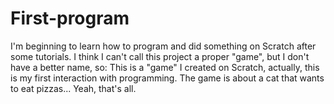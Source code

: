 # First-program
I'm beginning to learn how to program and did something on Scratch after some tutorials.
I think I can't call this project a proper "game", but I don't have a better name, so: This is a "game" I created on Scratch, actually, this is my first interaction with programming.
The game is about a cat that wants to eat pizzas... Yeah, that's all.
